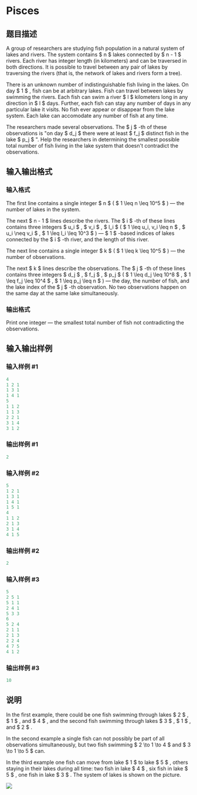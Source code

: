 # Pisces

## 题目描述

A group of researchers are studying fish population in a natural system of lakes and rivers. The system contains $ n $ lakes connected by $ n - 1 $ rivers. Each river has integer length (in kilometers) and can be traversed in both directions. It is possible to travel between any pair of lakes by traversing the rivers (that is, the network of lakes and rivers form a tree).

There is an unknown number of indistinguishable fish living in the lakes. On day $ 1 $ , fish can be at arbitrary lakes. Fish can travel between lakes by swimming the rivers. Each fish can swim a river $ l $ kilometers long in any direction in $ l $ days. Further, each fish can stay any number of days in any particular lake it visits. No fish ever appear or disappear from the lake system. Each lake can accomodate any number of fish at any time.

The researchers made several observations. The $ j $ -th of these observations is "on day $ d_j $ there were at least $ f_j $ distinct fish in the lake $ p_j $ ". Help the researchers in determining the smallest possible total number of fish living in the lake system that doesn't contradict the observations.

## 输入输出格式

### 输入格式

The first line contains a single integer $ n $ ( $ 1 \leq n \leq 10^5 $ ) — the number of lakes in the system.

The next $ n - 1 $ lines describe the rivers. The $ i $ -th of these lines contains three integers $ u_i $ , $ v_i $ , $ l_i $ ( $ 1 \leq u_i, v_i \leq n $ , $ u_i \neq v_i $ , $ 1 \leq l_i \leq 10^3 $ ) — $ 1 $ -based indices of lakes connected by the $ i $ -th river, and the length of this river.

The next line contains a single integer $ k $ ( $ 1 \leq k \leq 10^5 $ ) — the number of observations.

The next $ k $ lines describe the observations. The $ j $ -th of these lines contains three integers $ d_j $ , $ f_j $ , $ p_j $ ( $ 1 \leq d_j \leq 10^8 $ , $ 1 \leq f_j \leq 10^4 $ , $ 1 \leq p_j \leq n $ ) — the day, the number of fish, and the lake index of the $ j $ -th observation. No two observations happen on the same day at the same lake simultaneously.

### 输出格式

Print one integer — the smallest total number of fish not contradicting the observations.

## 输入输出样例

### 输入样例 #1

```cpp
4
1 2 1
1 3 1
1 4 1
5
1 1 2
1 1 3
2 2 1
3 1 4
3 1 2

```
### 输出样例 #1

```cpp
2

```
### 输入样例 #2

```cpp
5
1 2 1
1 3 1
1 4 1
1 5 1
4
1 1 2
2 1 3
3 1 4
4 1 5

```
### 输出样例 #2

```cpp
2

```
### 输入样例 #3

```cpp
5
2 5 1
5 1 1
2 4 1
5 3 3
6
5 2 4
2 1 1
2 1 3
2 2 4
4 7 5
4 1 2

```
### 输出样例 #3

```cpp
10

```
## 说明

In the first example, there could be one fish swimming through lakes $ 2 $ , $ 1 $ , and $ 4 $ , and the second fish swimming through lakes $ 3 $ , $ 1 $ , and $ 2 $ .

In the second example a single fish can not possibly be part of all observations simultaneously, but two fish swimming $ 2 \to 1 \to 4 $ and $ 3 \to 1 \to 5 $ can.

In the third example one fish can move from lake $ 1 $ to lake $ 5 $ , others staying in their lakes during all time: two fish in lake $ 4 $ , six fish in lake $ 5 $ , one fish in lake $ 3 $ . The system of lakes is shown on the picture.

![](https://cdn.luogu.com.cn/upload/vjudge_pic/CF1023G/92cbdc27d6bf8e62656b8061f66ba6a8290a0d8b.png)

